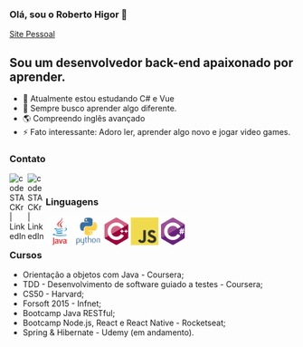 ### Olá, sou o Roberto Higor 👋
[Site Pessoal](https://robertohigor.github.io)

## Sou um desenvolvedor back-end apaixonado por aprender.
- 🌱 Atualmente estou estudando C# e Vue
- 🧩 Sempre busco aprender algo diferente.
- 🌎 Compreendo inglês avançado
- ⚡ Fato interessante: Adoro ler, aprender algo novo e jogar video games.

### Contato

[<img align="left" alt="codeSTACKr | LinkedIn" width="32px" src="https://cdn.jsdelivr.net/npm/simple-icons@v3/icons/linkedin.svg" />][linkedin] 
[<img align="left" alt="codeSTACKr | LinkedIn" width="32px" src="https://simpleicons.org/icons/microsoftoutlook.svg" />][outlook] 

</br>

### Linguagens

[<img align="left" alt="Java" width="50px" src="https://raw.githubusercontent.com/devicons/devicon/master/icons/java/java-original-wordmark.svg"/>][java]
[<img align="left" alt="Python" width="50px" src="https://raw.githubusercontent.com/devicons/devicon/master/icons/python/python-original-wordmark.svg"/>][python]
[<img align="left" alt="C++" width="50px" src="https://raw.githubusercontent.com/devicons/devicon/master/icons/cplusplus/cplusplus-original.svg"/>][c++]
[<img align="left" alt="Javascript" width="50px" src="https://raw.githubusercontent.com/devicons/devicon/master/icons/javascript/javascript-original.svg"/>][javascript]
[<img align="left" alt="C#" width="50px" src="https://raw.githubusercontent.com/devicons/devicon/master/icons/csharp/csharp-original.svg"/>][c#]



[linkedin]: https://www.linkedin.com/in/robertohigor/
[outlook]: mailto:roberto.higor@outlook.com

[java]: https://github.com/RobertoHigor?tab=repositories&q=&type=&language=java
[python]: https://github.com/RobertoHigor?tab=repositories&q=&type=&language=python
[c++]: https://github.com/RobertoHigor?tab=repositories&q=&type=&language=c%2B%2B
[c#]: https://github.com/RobertoHigor?tab=repositories&q=&type=&language=c%23
[javascript]: https://github.com/RobertoHigor?tab=repositories&q=&type=&language=javascript

</br></br>
### Cursos
* Orientação a objetos com Java - Coursera;
* TDD - Desenvolvimento de software guiado a testes - Coursera;
* CS50 - Harvard;
* Forsoft 2015 - Infnet;
* Bootcamp Java RESTful;
* Bootcamp Node.js, React e React Native - Rocketseat;
* Spring & Hibernate - Udemy (em andamento).

